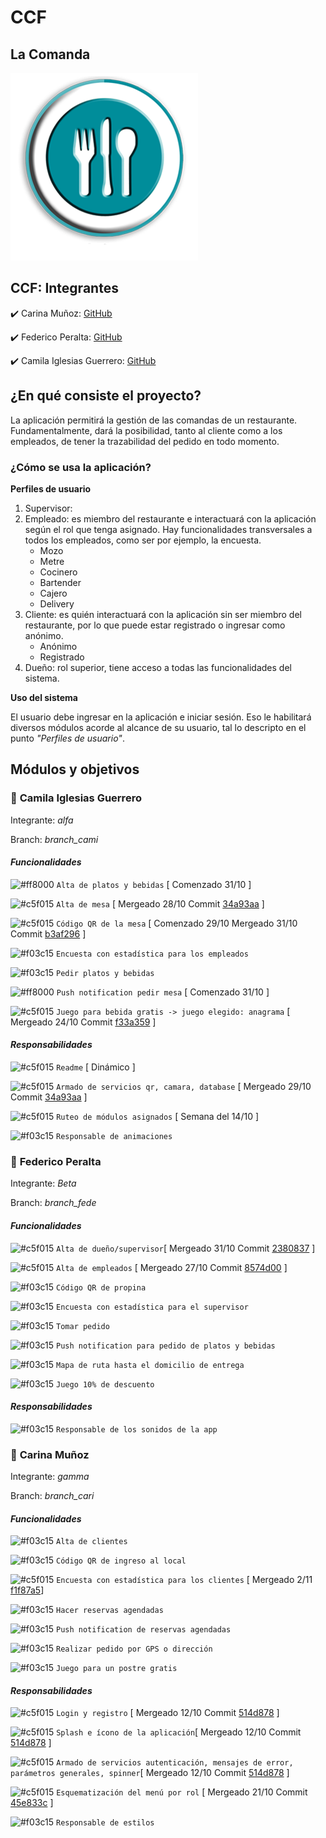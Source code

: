 # CCF
## La Comanda 

![Logo](https://github.com/camilaiglesiasguerrero/TP_PPS_2018_Comanda/blob/master/src/assets/readme/logoFondo.png)

## **CCF: Integrantes** 

:heavy_check_mark: Carina Muñoz: [GitHub](https://github.com/caru08) 

:heavy_check_mark: Federico Peralta: [GitHub](https://github.com/fepe15) 

:heavy_check_mark: Camila Iglesias Guerrero: [GitHub](https://github.com/camilaiglesiasguerrero)      


## ¿En qué consiste el proyecto?
La aplicación permitirá la gestión de las comandas de un restaurante. Fundamentalmente, dará la posibilidad, tanto al cliente como a los empleados, de tener la trazabilidad del pedido en todo momento.

### ¿Cómo se usa la aplicación? 
**Perfiles de usuario**
1. Supervisor:
2. Empleado: es miembro del restaurante e interactuará con la aplicación según el rol que tenga asignado. Hay funcionalidades transversales a todos los empleados, como ser por ejemplo, la encuesta.
     - Mozo
     - Metre
     - Cocinero
     - Bartender
     - Cajero
     - Delivery
3. Cliente: es quién interactuará con la aplicación sin ser miembro del restaurante, por lo que puede estar registrado o ingresar como anónimo. 
     - Anónimo
     - Registrado
4. Dueño: rol superior, tiene acceso a todas las funcionalidades del sistema.

**Uso del sistema**

El usuario debe ingresar en la aplicación e iniciar sesión. Eso le habilitará diversos módulos acorde al alcance de su usuario, tal lo descripto en el punto *"Perfiles de usuario"*.


## **Módulos y objetivos**
### :fork_and_knife: __**Camila Iglesias Guerrero**__  

Integrante: *alfa*

Branch: *branch_cami* 

#### *Funcionalidades*

![#ff8000](https://placehold.it/15/ff8000/000000?text=+) `Alta de platos y bebidas` [ Comenzado 31/10 ]

![#c5f015](https://placehold.it/15/c5f015/000000?text=+) `Alta de mesa` [ Mergeado 28/10 Commit [34a93aa](https://github.com/camilaiglesiasguerrero/TP_PPS_2018_Comanda/commit/34a93aa714ed8bb31a33a7bc226a7124b0109e45) ]

![#c5f015](https://placehold.it/15/c5f015/000000?text=+) `Código QR de la mesa` [ Comenzado 29/10 Mergeado 31/10 Commit [b3af296](https://github.com/camilaiglesiasguerrero/TP_PPS_2018_Comanda/commit/b3af29681418925391e14a7bd0e4af8a1d642770) ]

![#f03c15](https://placehold.it/15/f03c15/000000?text=+) `Encuesta con estadística para los empleados`

![#f03c15](https://placehold.it/15/f03c15/000000?text=+) `Pedir platos y bebidas`

![#ff8000](https://placehold.it/15/ff8000/000000?text=+) `Push notification pedir mesa` [ Comenzado 31/10 ]

![#c5f015](https://placehold.it/15/c5f015/000000?text=+) `Juego para bebida gratis -> juego elegido: anagrama` [ Mergeado 24/10 Commit  [f33a359](https://github.com/camilaiglesiasguerrero/TP_PPS_2018_Comanda/commit/f33a359f9b90e39135fb82d72fbaaa5583225c69) ]

#### *Responsabilidades*

![#c5f015](https://placehold.it/15/c5f015/000000?text=+) `Readme` [ Dinámico ]

![#c5f015](https://placehold.it/15/c5f015/000000?text=+) `Armado de servicios qr, camara, database` [ Mergeado 29/10 Commit [34a93aa](https://github.com/camilaiglesiasguerrero/TP_PPS_2018_Comanda/commit/34a93aa714ed8bb31a33a7bc226a7124b0109e45) ]

![#c5f015](https://placehold.it/15/c5f015/000000?text=+) `Ruteo de módulos asignados` [ Semana del 14/10 ]

![#f03c15](https://placehold.it/15/f03c15/000000?text=+) `Responsable de animaciones`



### :fork_and_knife: __**Federico Peralta**__  

Integrante: *Beta*

Branch: *branch_fede* 


#### *Funcionalidades*

![#c5f015](https://placehold.it/15/c5f015/000000?text=+) `Alta de dueño/supervisor`[ Mergeado 31/10 Commit [2380837](https://github.com/camilaiglesiasguerrero/TP_PPS_2018_Comanda/commit/23808374d0e10b7f2064b9428bc9e816a6f88743) ]

![#c5f015](https://placehold.it/15/c5f015/000000?text=+) `Alta de empleados`  [ Mergeado 27/10 Commit [8574d00](https://github.com/camilaiglesiasguerrero/TP_PPS_2018_Comanda/commit/8574d005b53a2658dc449106ec588dd7502c52cd) ]

![#f03c15](https://placehold.it/15/f03c15/000000?text=+) `Código QR de propina`

![#f03c15](https://placehold.it/15/f03c15/000000?text=+) `Encuesta con estadística para el supervisor`

![#f03c15](https://placehold.it/15/f03c15/000000?text=+) `Tomar pedido`

![#f03c15](https://placehold.it/15/f03c15/000000?text=+) `Push notification para pedido de platos y bebidas`

![#f03c15](https://placehold.it/15/f03c15/000000?text=+) `Mapa de ruta hasta el domicilio de entrega`

![#f03c15](https://placehold.it/15/f03c15/000000?text=+) `Juego 10% de descuento`


#### *Responsabilidades*

![#f03c15](https://placehold.it/15/f03c15/000000?text=+) `Responsable de los sonidos de la app`



### :fork_and_knife: __**Carina Muñoz**__  

Integrante: *gamma*

Branch: *branch_cari* 


#### *Funcionalidades*

![#f03c15](https://placehold.it/15/f03c15/000000?text=+) `Alta de clientes`

![#f03c15](https://placehold.it/15/f03c15/000000?text=+) `Código QR de ingreso al local`

![#c5f015](https://placehold.it/15/c5f015/000000?text=+) `Encuesta con estadística para los clientes` [ Mergeado 2/11 [f1f87a5](https://github.com/camilaiglesiasguerrero/TP_PPS_2018_Comanda/commit/f1f87a560ac3ecb20e78a983c68e352b5286fd90)]

![#f03c15](https://placehold.it/15/f03c15/000000?text=+) `Hacer reservas agendadas`

![#f03c15](https://placehold.it/15/f03c15/000000?text=+) `Push notification de reservas agendadas`

![#f03c15](https://placehold.it/15/f03c15/000000?text=+) `Realizar pedido por GPS o dirección`

![#f03c15](https://placehold.it/15/f03c15/000000?text=+) `Juego para un postre gratis`


#### *Responsabilidades*

![#c5f015](https://placehold.it/15/c5f015/000000?text=+) `Login y registro`  [ Mergeado 12/10 Commit [514d878](https://github.com/camilaiglesiasguerrero/TP_PPS_2018_Comanda/commit/514d878e6318c6e828c72905fea9af0e15ab8a86) ]

![#c5f015](https://placehold.it/15/c5f015/000000?text=+) `Splash e ícono de la aplicación`[ Mergeado 12/10 Commit [514d878](https://github.com/camilaiglesiasguerrero/TP_PPS_2018_Comanda/commit/514d878e6318c6e828c72905fea9af0e15ab8a86) ]

![#c5f015](https://placehold.it/15/c5f015/000000?text=+) `Armado de servicios autenticación, mensajes de error, parámetros generales, spinner`[ Mergeado 12/10 Commit [514d878](https://github.com/camilaiglesiasguerrero/TP_PPS_2018_Comanda/commit/514d878e6318c6e828c72905fea9af0e15ab8a86) ]

![#c5f015](https://placehold.it/15/c5f015/000000?text=+) `Esquematización del menú por rol` [ Mergeado 21/10 Commit [45e833c](https://github.com/camilaiglesiasguerrero/TP_PPS_2018_Comanda/commit/45e833cfe6a5ccf7411bca0930af668120955868) ]

![#f03c15](https://placehold.it/15/f03c15/000000?text=+) `Responsable de estilos`


